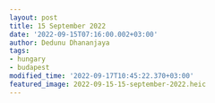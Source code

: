 ```yaml
---
layout: post
title: 15 September 2022
date: '2022-09-15T07:16:00.002+03:00'
author: Dedunu Dhananjaya
tags:
- hungary
- budapest
modified_time: '2022-09-17T10:45:22.370+03:00'
featured_image: 2022-09-15-15-september-2022.heic
---
```

